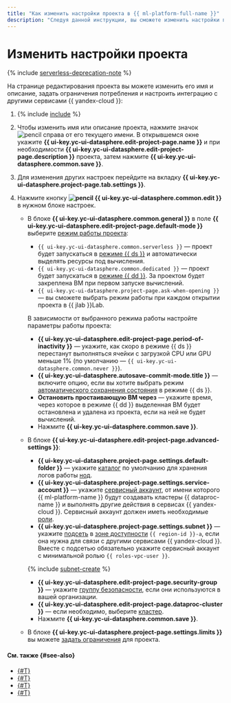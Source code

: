 ```yaml
---
title: "Как изменить настройки проекта в {{ ml-platform-full-name }}"
description: "Следуя данной инструкции, вы сможете изменить настройки проекта." 
---
```


# Изменить настройки проекта

{% include [serverless-deprecation-note](../../../_includes/datasphere/serverless-deprecation-note.md) %}

На странице редактирования проекта вы можете изменить его имя и описание, задать ограничения потребления и настроить интеграцию с другими сервисами {{ yandex-cloud }}:

1. {% include [include](../../../_includes/datasphere/ui-find-project.md) %}
1. Чтобы изменить имя или описание проекта, нажмите значок ![pencil](../../../_assets/console-icons/pencil-to-line.svg) справа от его текущего имени. В открывшемся окне укажите **{{ ui-key.yc-ui-datasphere.edit-project-page.name }}** и при необходимости **{{ ui-key.yc-ui-datasphere.edit-project-page.description }}** проекта, затем нажмите **{{ ui-key.yc-ui-datasphere.common.save }}**.
1. Для изменения других настроек перейдите на вкладку **{{ ui-key.yc-ui-datasphere.project-page.tab.settings }}**. 
1. Нажмите кнопку **![pencil](../../../_assets/console-icons/pencil-to-line.svg) {{ ui-key.yc-ui-datasphere.common.edit }}** в нужном блоке настроек.

   * В блоке **{{ ui-key.yc-ui-datasphere.common.general }}** в поле **{{ ui-key.yc-ui-datasphere.edit-project-page.default-mode }}** выберите [режим работы проекта](../../concepts/project.md#mode):
        * `{{ ui-key.yc-ui-datasphere.common.serverless }}` — проект будет запускаться в [режиме {{ ds }}](../../concepts/project.md#serverless) и автоматически выделять ресурсы под вычисления.
        * `{{ ui-key.yc-ui-datasphere.common.dedicated }}` — проект будет запускаться в [режиме {{ dd }}](../../concepts/project.md#dedicated). За проектом будет закреплена ВМ при первом запуске вычислений.
        * `{{ ui-key.yc-ui-datasphere.project-page.ask-when-opening }}` — вы сможете выбрать режим работы при каждом открытии проекта в {{ jlab }}Lab.

      В зависимости от выбранного режима работы настройте параметры работы проекта:

        * **{{ ui-key.yc-ui-datasphere.edit-project-page.period-of-inactivity }}** — укажите, как скоро в режиме {{ ds }} перестанут выполняться ячейки с загрузкой CPU или GPU меньше 1% (по умолчанию — `{{ ui-key.yc-ui-datasphere.common.never }}`). 
        * **{{ ui-key.yc-ui-datasphere.autosave-commit-mode.title }}** — включите опцию, если вы хотите выбрать режим [автоматического сохранения состояния](../../concepts/save-state.md#auto-save) в режиме {{ ds }}.
        * **Остановить простаивающую ВМ через** — укажите время, через которое в режиме {{ dd }} выделенная ВМ будет остановлена и удалена из проекта, если на ней не будет вычислений.
        * Нажмите **{{ ui-key.yc-ui-datasphere.common.save }}**.

   * В блоке **{{ ui-key.yc-ui-datasphere.edit-project-page.advanced-settings }}**:

     * **{{ ui-key.yc-ui-datasphere.project-page.settings.default-folder }}** — укажите [каталог](../../../resource-manager/concepts/resources-hierarchy.md#folder) по умолчанию для хранения логов работы [нод](../../concepts/deploy/index.md#node).
     * **{{ ui-key.yc-ui-datasphere.project-page.settings.service-account }}** — укажите [сервисный аккаунт](../../../iam/concepts/users/service-accounts.md), от имени которого {{ ml-platform-name }} будут создавать кластеры {{ dataproc-name }} и выполнять другие действия в сервисах {{ yandex-cloud }}. Сервисный аккаунт должен иметь необходимые [роли](../../../iam/concepts/access-control/roles).
     * **{{ ui-key.yc-ui-datasphere.project-page.settings.subnet }}** — укажите [подсеть](../../../vpc/concepts/network.md#subnet) в [зоне доступности](../../../overview/concepts/geo-scope.md) `{{ region-id }}-a`, если она нужна для связи с другими сервисами {{ yandex-cloud }}. Вместе с подсетью обязательно укажите сервисный аккаунт с минимальной ролью `{{ roles-vpc-user }}`.

     {% include [subnet-create](../../../_includes/subnet-create.md) %}

     * **{{ ui-key.yc-ui-datasphere.edit-project-page.security-group }}** — укажите [группу безопасности](../../../vpc/concepts/security-groups.md), если они используются в вашей организации.
     * **{{ ui-key.yc-ui-datasphere.edit-project-page.dataproc-cluster }}** — если необходимо, выберите [кластер](../../../data-proc/operations/cluster-create.md).
     * Нажмите **{{ ui-key.yc-ui-datasphere.common.save }}**.

   * В блоке **{{ ui-key.yc-ui-datasphere.project-page.settings.limits }}** вы можете [задать ограничения](restrictions.md) для проекта.

#### См. также {#see-also}

* [{#T}](restrictions.md)
* [{#T}](install-dependencies.md)
* [{#T}](control-compute-resources.md)
* [{#T}](../user-images.md)

